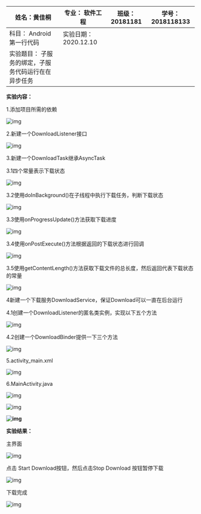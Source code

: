  

| 姓名：黄佳桐                                        | 专业： 软件工程      | 班级：20181181 | 学号：2018118133 |
| --------------------------------------------------- | -------------------- | -------------- | ---------------- |
| 科目： Android 第一行代码                           | 实验日期：2020.12.10 |                |                  |
| 实验题目： 子服务的绑定，子服务代码运行在在异步任务 |                      |                |                  |

**实验内容：**

1.添加项目所需的依赖

![img](imageLab_11/clip_image002.jpg)

2.新建一个DownloadListener接口

![img](imageLab_11/clip_image003.png)

3.新建一个DownloadTask继承AsyncTask

3.1四个常量表示下载状态

![img](imageLab_11/clip_image004.png)

3.2使用doInBackground()在子线程中执行下载任务，判断下载状态

![img](imageLab_11/clip_image006.jpg)

3.3使用onProgressUpdate()方法获取下载进度

![img](imageLab_11/clip_image007.png)

3.4使用onPostExecute()方法根据返回的下载状态进行回调

![img](imageLab_11/clip_image008.png)

3.5使用getContentLength()方法获取下载文件的总长度，然后返回代表下载状态的常量

![img](imageLab_11/clip_image010.jpg)

4新建一个下载服务DownloadService，保证Download可以一直在后台运行

4.1创建一个DownloadListener的匿名类实例，实现以下五个方法

![img](imageLab_11/clip_image012.jpg)

4.2创建一个DownloadBinder提供一下三个方法

![img](imageLab_11/clip_image014.jpg)

5.activity_main.xml

![img](imageLab_11/clip_image016.jpg)

6.MainActivity.java

![img](imageLab_11/clip_image018.jpg)

![img](imageLab_11/clip_image020.jpg)

**![img](imageLab_11/clip_image022.jpg)**

**实验结果：**

主界面

![img](imageLab_11/clip_image023.png)

点击 Start Download按钮，然后点击Stop Download 按钮暂停下载

![img](imageLab_11/clip_image024.png)

下载完成

![img](imageLab_11/clip_image026.jpg)